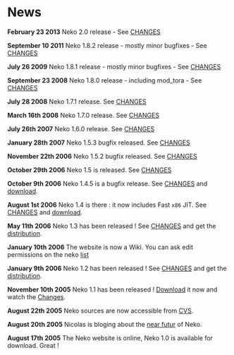 News
====

**February 23 2013** Neko 2.0 release - See [CHANGES](media/CHANGES.txt)

**September 10 2011** Neko 1.8.2 release - mostly minor bugfixes - See [CHANGES](media/CHANGES.txt)

**July 26 2009** Neko 1.8.1 release - mostly minor bugfixes - See [CHANGES](media/CHANGES.txt)

**September 23 2008** Neko 1.8.0 release - including mod_tora - See [CHANGES](media/CHANGES.txt)

**July 28 2008** Neko 1.7.1 release. See [CHANGES](media/CHANGES.txt)

**March 16th 2008** Neko 1.7.0 release. See [CHANGES](media/CHANGES.txt)

**July 26th 2007** Neko 1.6.0 release. See [CHANGES](media/CHANGES.txt)

**January 28th 2007** Neko 1.5.3 bugfix released. See [CHANGES](media/CHANGES.txt)

**November 22th 2006** Neko 1.5.2 bugfix released. See [CHANGES](media/CHANGES.txt)

**October 29th 2006** Neko 1.5 is released. See [CHANGES](media/CHANGES.txt)

**October 9th 2006** Neko 1.4.5 is a bugfix release. See [CHANGES](media/CHANGES.txt) and [download](download).

**August 1st 2006** Neko 1.4 is there : it now includes Fast `x86` JIT. See [CHANGES](doc/changes/v1.4) and [download](download).

**May 11th 2006** Neko 1.3 has been released ! See [CHANGES](doc/changes/v1.3) and get the [distribution](download).

**January 10th 2006** The website is now a Wiki. You can ask edit permissions on the neko [list](ml)

**January 9th 2006** Neko 1.2 has been released ! See [CHANGES](doc/changes/v1.2) and get the [distribution](download).

**November 10th 2005** Neko 1.1 has been released ! [Download](download) it now and watch the [Changes](http://ncannasse.free.fr/?p=52).

**August 22th 2005** Neko sources are now accessible from [CVS](download).

**August 20th 2005** Nicolas is bloging about the [near futur](http://ncannasse.free.fr/index.php?p=45) of Neko.

**August 17th 2005** The Neko website is online, Neko 1.0 is available for download. Great !
